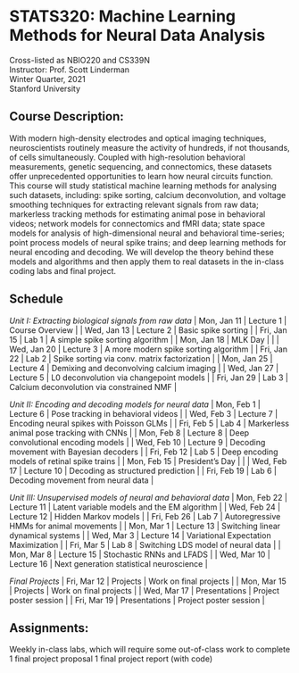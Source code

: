 # STATS320: Machine Learning Methods for Neural Data Analysis
Cross-listed as NBIO220 and CS339N <br>
Instructor: Prof. Scott Linderman <br>
Winter Quarter, 2021 <br>
Stanford University

## Course Description:
With modern high-density electrodes and optical imaging techniques, neuroscientists routinely measure the activity of hundreds, if not thousands, of cells simultaneously.  Coupled with high-resolution behavioral measurements, genetic sequencing, and connectomics, these datasets offer unprecedented opportunities to learn how neural circuits function.  This course will study statistical machine learning methods for analysing such datasets, including: spike sorting, calcium deconvolution, and voltage smoothing techniques for extracting relevant signals from raw data; markerless tracking methods for estimating animal pose in behavioral videos; network models for connectomics and fMRI data; state space models for analysis of high-dimensional neural and behavioral time-series; point process models of neural spike trains; and deep learning methods for neural encoding and decoding. We will develop the theory behind these models and algorithms and then apply them to real datasets in the in-class coding labs and final project.


## Schedule
_Unit I: Extracting biological signals from raw data_
| Mon, Jan 11 | Lecture 1  | Course Overview |
| Wed, Jan 13 | Lecture 2  | Basic spike sorting |
| Fri, Jan 15 | Lab 1      | A simple spike sorting algorithm |
| Mon, Jan 18 | MLK Day    | |
| Wed, Jan 20 | Lecture 3  | A more modern spike sorting algorithm |
| Fri, Jan 22 | Lab 2      | Spike sorting via conv. matrix factorization |
| Mon, Jan 25 | Lecture 4  | Demixing and deconvolving calcium imaging |
| Wed, Jan 27 | Lecture 5  | L0 deconvolution via changepoint models |
| Fri, Jan 29 | Lab 3      | Calcium deconvolution via constrained NMF |

_Unit II: Encoding and decoding models for neural data_
| Mon, Feb 1  | Lecture 6  | Pose tracking in behavioral videos |
| Wed, Feb 3  | Lecture 7  | Encoding neural spikes with Poisson GLMs |
| Fri, Feb 5  | Lab 4      | Markerless animal pose tracking with CNNs |
| Mon, Feb 8  | Lecture 8  | Deep convolutional encoding models |
| Wed, Feb 10 | Lecture 9  | Decoding movement with Bayesian decoders |
| Fri, Feb 12 | Lab 5      | Deep encoding models of retinal spike trains |
| Mon, Feb 15 | President’s Day | |
| Wed, Feb 17 | Lecture 10 | Decoding as structured prediction |
| Fri, Feb 19 | Lab 6      | Decoding movement from neural data |

_Unit III: Unsupervised models of neural and behavioral data_
| Mon, Feb 22 | Lecture 11 | Latent variable models and the EM algorithm |
| Wed, Feb 24 | Lecture 12 | Hidden Markov models |
| Fri, Feb 26 | Lab 7      | Autoregressive HMMs for animal movements |
| Mon, Mar 1  | Lecture 13 | Switching linear dynamical systems |
| Wed, Mar 3  | Lecture 14 | Variational Expectation Maximization |
| Fri, Mar 5  | Lab 8      | Switching LDS model of neural data |
| Mon, Mar 8  | Lecture 15 | Stochastic RNNs and LFADS |
| Wed, Mar 10 | Lecture 16 | Next generation statistical neuroscience |

_Final Projects_
| Fri, Mar 12 | Projects   | Work on final projects |
| Mon, Mar 15 | Projects   | Work on final projects |
| Wed, Mar 17 | Presentations | Project poster session |
| Fri, Mar 19 | Presentations | Project poster session |



## Assignments: 
Weekly in-class labs, which will require some out-of-class work to complete
1 final project proposal
1 final project report (with code) 
